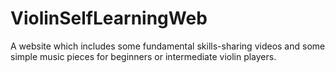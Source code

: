 # ViolinSelfLearningWeb

A website which includes some fundamental skills-sharing videos and some simple music pieces for beginners or intermediate violin players.
